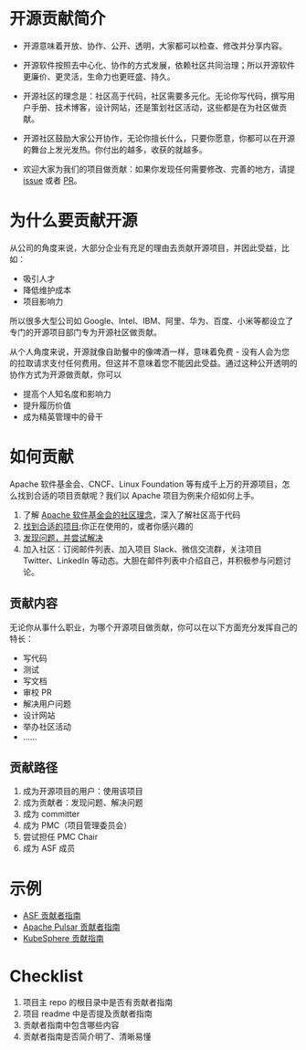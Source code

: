
# 开源贡献简介
- 开源意味着开放、协作、公开、透明，大家都可以检查、修改并分享内容。

- 开源软件按照去中心化、协作的方式发展，依赖社区共同治理；所以开源软件更廉价、更灵活，生命力也更旺盛、持久。

- 开源社区的理念是：社区高于代码，社区需要多元化。无论你写代码，撰写用户手册、技术博客，设计网站，还是策划社区活动，这些都是在为社区做贡献。

- 开源社区鼓励大家公开协作，无论你擅长什么，只要你愿意，你都可以在开源的舞台上发光发热。你付出的越多，收获的就越多。

- 欢迎大家为我们的项目做贡献：如果你发现任何需要修改、完善的地方，请提 [issue](https://github.com/CommunityLeadershipDevelopment/doc_guide/issues) 或者 [PR](https://github.com/CommunityLeadershipDevelopment/doc_guide/pulls)。

# 为什么要贡献开源
从公司的角度来说，大部分企业有充足的理由去贡献开源项目，并因此受益，比如：
- 吸引人才
- 降低维护成本
- 项目影响力

所以很多大型公司如 Google、Intel、IBM、阿里、华为、百度、小米等都设立了专门的开源项目部门专为开源社区做贡献。

从个人角度来说，开源就像自助餐中的像啤酒一样，意味着免费 - 没有人会为您的拉取请求支付任何费用。但这并不意味着您不能因此受益。通过这种公开透明的协作方式为开源做贡献，你可以
- 提高个人知名度和影响力
- 提升履历价值
- 成为精英管理中的骨干 

# 如何贡献
Apache 软件基金会、CNCF、Linux Foundation 等有成千上万的开源项目，怎么找到合适的项目贡献呢？我们以 Apache 项目为例来介绍如何上手。
1. 了解 [Apache 软件基金会的社区理念](https://apache.org/foundation/how-it-works.html)，深入了解社区高于代码
2. [找到合适的项目](https://community.apache.org/gettingStarted/101.html):你正在使用的，或者你感兴趣的
3. [发现问题，并尝试解决](https://community.apache.org/gettingStarted/101.html)
4. 加入社区：订阅邮件列表、加入项目 Slack、微信交流群，关注项目 Twitter、LinkedIn 等动态。大胆在邮件列表中介绍自己，并积极参与问题讨论。

## 贡献内容
无论你从事什么职业，为哪个开源项目做贡献，你可以在以下方面充分发挥自己的特长：
- 写代码
- 测试
- 写文档
- 审校 PR
- 解决用户问题
- 设计网站
- 举办社区活动
- ......

## 贡献路径
1. 成为开源项目的用户：使用该项目
2. 成为贡献者：发现问题、解决问题
3. 成为 committer
4. 成为 PMC（项目管理委员会）
5. 尝试担任 PMC Chair
6. 成为 ASF 成员


# 示例

- [ASF 贡献者指南](https://community.apache.org/newcomers/) 
- [Apache Pulsar 贡献者指南](https://pulsar.apache.org/en/contributing/) 
- [KubeSphere 贡献指南](https://kubesphere.io/contribution/)

# Checklist
1. 项目主 repo 的根目录中是否有贡献者指南
2. 项目 readme 中是否提及贡献者指南
3. 贡献者指南中包含哪些内容
4. 贡献者指南是否简介明了、清晰易懂
